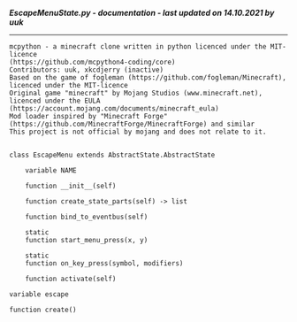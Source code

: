 ***EscapeMenuState.py - documentation - last updated on 14.10.2021 by uuk***
___

    mcpython - a minecraft clone written in python licenced under the MIT-licence 
    (https://github.com/mcpython4-coding/core)
    Contributors: uuk, xkcdjerry (inactive)
    Based on the game of fogleman (https://github.com/fogleman/Minecraft), licenced under the MIT-licence
    Original game "minecraft" by Mojang Studios (www.minecraft.net), licenced under the EULA
    (https://account.mojang.com/documents/minecraft_eula)
    Mod loader inspired by "Minecraft Forge" (https://github.com/MinecraftForge/MinecraftForge) and similar
    This project is not official by mojang and does not relate to it.


    class EscapeMenu extends AbstractState.AbstractState

        variable NAME

        function __init__(self)

        function create_state_parts(self) -> list

        function bind_to_eventbus(self)

        static
        function start_menu_press(x, y)

        static
        function on_key_press(symbol, modifiers)

        function activate(self)

    variable escape

    function create()